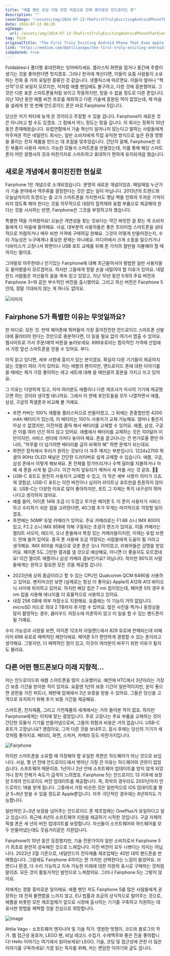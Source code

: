 ```yaml
---
title: "애플 팬도 관심 가질 만한 처음으로 진짜 흥미로운 안드로이드 폰"
description: ""
coverImage: "/assets/img/2024-07-13-TheFirstTrulyExcitingAndroidPhoneThatEvenAppleFansShouldConsider_0.png"
date: 2024-07-13 00:29
ogImage:
  url: /assets/img/2024-07-13-TheFirstTrulyExcitingAndroidPhoneThatEvenAppleFansShouldConsider_0.png
tag: Tech
originalTitle: "The First Truly Exciting Android Phone That Even Apple Fans Should Consider"
link: "https://medium.com/@attilavago/the-first-truly-exciting-android-phone-that-even-apple-fans-should-consider-9ef205d678ae"
isUpdated: true
---
```


Foldables나 폴더형 휴대전화는 잊어버리세요. 플라스틱 화면을 접거나 중간에 주름이 생기는 것을 좋아한다면 멋지겠죠. 그러나 한국에 계신다면, 이들이 요즘 사람들이 소유하는 전화 중 거의 유일한 종류인 것 같습니다. 넷플릭스에 따르면요. 이들이 얼마나 "혁신적"으로 보일지 모르지만, 저처럼 애플 팬임에도 불구하고, 다른 것에 흥분했어요. 그것은 다른 표준 스마트폰들처럼 보이고 작동하지만, 믿을 수 없을 정도로 다른 폰입니다. 지난 10년 동안 애플 비전 프로를 제외하고 다른 기술에 흥분된 적이 없었는데, 제 마음을 설레게 한 첫 번째 안드로이드 폰은 바로 Fairphone 5입니다.

당신은 저가 파티에 늦게 온 것이라고 주장할 수 있을 겁니다. Fairphone이 새로운 것은 아니라고 할 수도 있겠죠. 그 점에서 어느 정도는 맞을 겁니다. 이 회사는 정확히 10년 동안 존재해왔습니다. 유럽연합에서 기술 혁신이 일어나지 않는다고 말하는 사람들에게 마주쳐온 작은 네덜란드 회사는, 일반 소비자에게 직접 유익한 방식으로 높은 환경 영향을 줄이는 전자 제품을 만드는 데 초점을 맞추었습니다. 간단히 말해, Fairphone은 모든 부품이 사용자 서비스 가능한 모듈식 스마트폰을 만들었는데, 이를 통해 해당 스마트폰이 어떤 경쟁사의 것과 마찬가지로 스마트하고 휴대하기 편하게 유지되게끔 했습니다.

## 새로운 개념에서 흥미진진한 현실로

Fairphone 1은 개념으로 소개되었습니다. 분명히 새로운 개념이었죠. 매일매일 누군가가 기술 분야에서 역주류를 결정한다는 것은 없는 일이 아닙니다. 2013년의 트렌드와 오늘날까지의 트렌드는 중·고가 스마트폰을 가지면서도 옛날 벽돌 전화의 두꺼운 기억이 되지 않도록 해야 한다는 것을 의무적으로 대량의 접착제와 융합 부품으로 제공해야 한다는 것을 시사하는 반면, Fairphone은 그것을 부정하고자 했습니다.

<!-- cozy-coder - 수평 -->

<ins class="adsbygoogle"
     style="display:block"
     data-ad-client="ca-pub-4877378276818686"
     data-ad-slot="1107185301"
     data-ad-format="auto"
     data-full-width-responsive="true"></ins>

<script>
     (adsbygoogle = window.adsbygoogle || []).push({});
</script>

특별한 덱을 가져왔어요! 오늘은 개연성을 찾는 것보다는 약간 짜릿한 걸 찾는 게 소비자들에게 더 마음에 들어해요. 사실, 대부분의 사용자들은 좋은 프리미엄 스마트폰을 상대적으로 저렴하거나 매우 비싼 가격에 구매하길 원해요. 그것이 어떻게 만들어졌는지, 수리 가능성은 누구에게나 중요한 문제는 아니에요. 미디어에서 크게 소동을 일으키거나 디바이스가 고장나서 화면이나 USB 포트 교체를 위해 폰 가치의 절반을 지불해야 할 때까지는 말이죠.

그야말로 아무한테나 인기있는 Fairphone에 대해 최근들어서야 평범한 일반 사용자들도 들어봤을지 모르겠어요. 하지만 그들에게 정말 손을 내밀어야 할 이유가 있어요. 네덜란드 사람들은 자신들의 꿈을 계속 믿고 있었고, 지난 10년 동안 5개의 주요 버전과 Fairphone 3+와 같은 부수적인 버전을 출시했어요. 그리고 최신 버전은 Fairphone 5인데, 정말 기대되지 않는 게 하나도 없어요.

![이미지](/assets/img/2024-07-13-TheFirstTrulyExcitingAndroidPhoneThatEvenAppleFansShouldConsider_0.png)

## Fairphone 5가 특별한 이유는 무엇일까요?

<!-- cozy-coder - 수평 -->

<ins class="adsbygoogle"
     style="display:block"
     data-ad-client="ca-pub-4877378276818686"
     data-ad-slot="1107185301"
     data-ad-format="auto"
     data-full-width-responsive="true"></ins>

<script>
     (adsbygoogle = window.adsbygoogle || []).push({});
</script>

한 마디로: 모든 것. 만약 페어폰에 뛰어들어 가장 흥미진진한 안드로이드 스마트폰 선발대에 올라타야 한다는 것만으로 충분하다면, 더 읽을 필요 없이 여기서 멈출 수 있어요. 웹사이트로 가서 주문/예약 버튼을 눌러보세요. 699유로라는 합리적인 가격에 산업에서 가장 앞선 스마트폰을 얻을 수 있어요. 부디.

아직 읽고 있다면, 세부 사항에 흥미가 있는 분이겠죠. 확실히 다른 기기들이 제공하지 않는 것들이 여러 가지 있어요. 저는 애플의 팬이지만, 앤드로이드 폰에 대한 이야기를 쓸 때에는 제가 가장 좋아하는 레고 세트에 대해 쓸 때만큼의 흥분을 가지고 쓰고 있어요.

그 이유는 다양하게 있고, 아마 여러분도 애플이나 다른 제조사가 자사의 기기에 제공했으면 하는 것이라 생각할 테니까요. 그래서 이 판매 포인트들을 모두 나열하면서 애플, 삼성, 구글의 픽셀폰과 비교해 볼 거예요.

- 후면 커버는 100% 재활용 플라스틱으로 만들어졌고, 그 뒤에는 존중할만한 4200 mAh 배터리가 있는데, 이 배터리는 100% 사용자가 교체 가능해요. 얼마나 좋은지 아실 수 없겠지만, 이전처럼 클릭 해서 배터리를 교체할 수 있어요. 애플, 삼성, 구글은 이를 여러 년간 하지 않고 있어요. 애플에서 배터리를 교체하는 것은 100달러 미만이지만, 서비스 센터에 가져다 놓아야 해요. 폰을 끌고다니는 건 번거로울 뿐만 아니라, "하루를 더 넘기려면 배터리를 급히 바꿔야 해" 하면 문제가 되는데요.
- 화면은 장치에서 우리가 원하는 것보다 더 자주 깨지는 부분입니다. 1224x2700 픽셀의 90Hz OLED 패널은 간단한 드라이버로 쉽게 교체할 수 있습니다. 애플, 구글, 삼성 폰에서 이렇게 해보세요. 폰 전체를 망가뜨리거나 수백 달러를 지불하거나 아예 새 폰을 사게 될 겁니다. 이건 마치 앞유리가 깨져서 새 차를 사는 것 같죠. 🤦‍♂️
- USB-C 포트도 완전히 사용자가 교체할 수 있고, 이 작은 세부 사항이 의미가 크죠. 제 경험상, USB-C 포트는 이전 버전이나 심지어 라이트닝 포트만큼 튼튼하지 않아요. USB-C는 다양한 이유로 많이 좋아하지만, 포트 그 자체는 특히 내구성이 뛰어나다고 생각하지 않아요.
- 예를 들어, 아이폰 14와 조금 더 두껍고 무거운 페어폰 5. 이 폰이 사용자가 서비스하고 수리하기 쉬운 점을 고려한다면, 40그램 추가 무게는 마지막으로 걱정할 일이겠죠.
- 후면에는 50MP 듀얼 카메라가 있어요. 주요 카메라로는 F1.88 소니 IMX 800이 있고, F2.2 소니 IMX 858에 의해 구동되는 초광각 렌즈가 있어요. 이들 카메라는 엘리트 샤오미, 레드미, 오너 폰들에서 특징 있는 카메라들이지만, 이제는 유럽 브랜드 안에 들어 있어요. 중국 폰 사용에 조금 걱정되는 사람들에게 도움이 될 거라고 생각해요. IMX 800을 처음으로 갖춘 폰은 오너 70이었고, 리뷰어들은 감명을 받았어요. 페어폰 5도 그만한 결과를 낼 것으로 예상해요, 아니면 더 좋을지도 모르겠네요! 이건 엘리트 애플이나 삼성 카메라 콤보인가요? 아닙니다. 하지만 90%의 사람들에게는 원하고 필요한 모든 것을 제공할 겁니다.

<!-- cozy-coder - 수평 -->

<ins class="adsbygoogle"
     style="display:block"
     data-ad-client="ca-pub-4877378276818686"
     data-ad-slot="1107185301"
     data-ad-format="auto"
     data-full-width-responsive="true"></ins>

<script>
     (adsbygoogle = window.adsbygoogle || []).push({});
</script>

- 2023년에 상위 중급이라고 할 수 있는 CPU인 Qualcomm QCM 6490을 사용하고 있어요. 벤치마크만 보면 (실제로는 항상 더 좋아요) Apple의 A12와 A13 바이오닉 사이에 위치하고 있어요. 하지만 해당 칩은 7 nm 칩이었는데, 페어폰 5의 경우 6 nm 칩을 사용해 에너지를 더 효율적으로 사용하고 있어요.
- 내장 256 GB에 외부 저장소도 지원해요. 요즘에는 이 기능이 거의 없답니다. microSD 카드로 최대 2 TB까지 추가할 수 있어요. 많은 사진을 찍거나 동영상을 많이 촬영하는 경우, 클라우드 저장소에 의존하지 않고 이 일을 할 수 있는 핸드폰이 될 거예요.

수리 가능성과 사양을 보면, 아이폰 12조차 아일랜드에서 829 유로에 판매되는데 비해 이미 699 유로로 매력적인 제안이에요. 페어폰 5가 편안하게 경쟁할 수 있는 폰이라고 생각해요. 그렇지만, 더 매력적인 점이 있고, 이것이 여러분이 바꾸기 위한 이유가 될지도 몰라요.

## 다른 어떤 핸드폰보다 미래 지향적...

저는 안드로이드와 애플 스마트폰을 많이 소유했어요. 예전에 HTC에서 3년이라는 가장 긴 보증 기간을 받아본 적이 있어요. 요즘엔 1년의 보증 기간이 일반적이지만, 운이 좋으면 권한을 가진 파트너, 재판매 업체에서 2년 보증을 받을 수 있어요. 그들은 당신을 고객으로 유지하기 위해 추가 보증 기간을 제공해요.

<!-- cozy-coder - 수평 -->

<ins class="adsbygoogle"
     style="display:block"
     data-ad-client="ca-pub-4877378276818686"
     data-ad-slot="1107185301"
     data-ad-format="auto"
     data-full-width-responsive="true"></ins>

<script>
     (adsbygoogle = window.adsbygoogle || []).push({});
</script>

스마트폰, 전자제품, 그리고 가전제품의 세계에서는 거의 들어본 적이 없죠. 하지만 Fairphone에게는 이치에 맞는 결정입니다. 주로 고장나는 주요 부품을 교체하는 것이 간단한 모듈식 기기를 만들어냄으로써, 그들의 위험과 비용은 거의 없습니다. USB-C 포트가 고장났나요? 괜찮아요, 그저 다른 것을 보내주고, 잠시 후에는 당신의 기기가 새 것처럼 좋아지죠. 배터리, 화면, 스피커, 카메라 등도 마찬가지입니다.

![Fairphone](/assets/img/2024-07-13-TheFirstTrulyExcitingAndroidPhoneThatEvenAppleFansShouldConsider_1.png)

하지만 스마트폰을 소유할 때 걱정해야 할 유일한 측면은 하드웨어가 아닌 것으로 보입니다. 사실, 몇 년 전에 안드로이드에서 벗어난 가장 큰 이유는 하드웨어와 관련이 없었습니다. 소프트웨어 때문이죠. 1년이나 2년 안에 소프트웨어 업데이트를 받지 않게 되었거나 장치 전체가 속도가 급격히 느려졌죠. Fairphone 5는 안드로이드 13 이후에 보장된 5개의 안드로이드 버전 업데이트를 제공합니다. 즉, 최악의 경우라도 2031년까지 안드로이드 18을 받게 됩니다. 그중에서 가장 비슷한 것은 일반적으로 iOS 업데이트를 평균 5~6년 받을 수 있을 정도로 Apple뿐입니다. 아주 극단적인 경우에는 8년까지도 가능합니다.

일반적인 2~3년 보장을 넘어주는 안드로이드 폰 제조업체는 OnePlus가 유일하다고 알고 있습니다. 최근에 4년의 소프트웨어 지원을 제공하기 시작한 것입니다. 구글 자체의 픽셀 폰은 세 년의 버전 업데이트를 보장합니다. 자신들이 소프트웨어와 하드웨어를 모두 만들어냈는데도 웃음거리같은 지원입니다.

<!-- cozy-coder - 수평 -->

<ins class="adsbygoogle"
     style="display:block"
     data-ad-client="ca-pub-4877378276818686"
     data-ad-slot="1107185301"
     data-ad-format="auto"
     data-full-width-responsive="true"></ins>

<script>
     (adsbygoogle = window.adsbygoogle || []).push({});
</script>

Fairphone이 10년 동안 등장했지만, 기술 전문가이자 일반 소비자로서 Fairphone 5가 최초로 완전히 성숙해진 것으로 느껴집니다. 이전 버전이 모두 나쁘다는 의미는 아닙니다. 2022년 2월 기준으로, 네덜란드의 전자제품 제조업체는 40만 대의 핸드폰을 판매했습니다. 그럼에도 Fairphone 4까지는 한 가지만 선택한다는 느낌이 들었어요. 브랜드나 환경, 더 수리 가능하고 지속 가능한 미래에 대한 지원의 표시로 구매하는 것처럼 말이죠. 모든 것이 활동가적인 발언으로 느껴졌어요. 그러나 Fairphone 5는 그렇지 않아요.

저에게는 정말 흥미로운 일이에요. 애플 팬인 저도 Fairphone 5를 많은 사람들에게 권장하는 데 전혀 불편함을 느끼지 않고, EU 법률과 조금의 상식적으로 밀어주는 것으로, 애플을 비롯한 모든 제조업체가 앞으로 시장에 출시하는 기기를 구축하고 지원하는 데 유사한 방법을 채택할 것을 진심으로 희망합니다.

![image](/assets/img/2024-07-13-TheFirstTrulyExcitingAndroidPhoneThatEvenAppleFansShouldConsider_2.png)

Attila Vago - 소프트웨어 엔지니어 및 기술 작가. 영원한 멋쟁이, 코드와 블로그의 작가. 웹 접근성 옹호자, LEGO 팬, 비닐 레코드 수집가. 수제맥주와 좋은 진을 좋아합니다! Hello 이야기는 여기에서 읽어보세요! LEGO, 기술, 코딩 및 접근성에 관한 더 많은 이야기를 구독하세요! 가끔 읽는 독자를 위해, 저는 랜덤한 이야기와 글도 씁니다.
